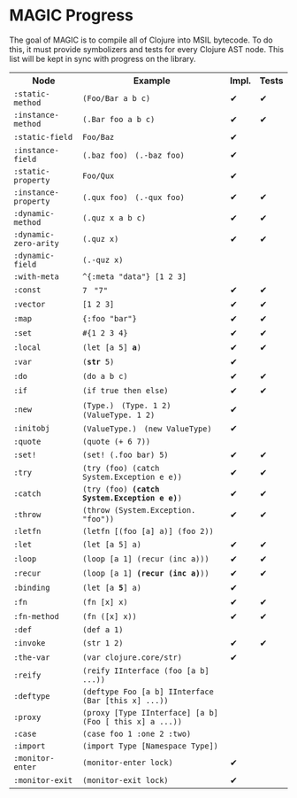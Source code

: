 MAGIC Progress
==============

The goal of MAGIC is to compile all of Clojure into MSIL bytecode. To do this, it must provide symbolizers and tests for every Clojure AST node. This list will be kept in sync with progress on the library.

<table>
<tr><th>Node</th><th>Example</th><th>Impl.</th><th>Tests</th></tr>
<tr>
  <td><code>:static-method</code></td>
  <td><code>(Foo/Bar a b c)</code></td>
  <td> ✔ </td>
  <td> ✔ </td>
</tr>
<tr>
  <td><code>:instance-method</code></td>
  <td><code>(.Bar foo a b c)</code></td>
  <td> ✔ </td>
  <td> ✔ </td>
</tr>
<tr>
  <td><code>:static-field</code></td>
  <td><code>Foo/Baz</code></td>
  <td> ✔ </td>
  <td>   </td>
</tr>
<tr>
  <td><code>:instance-field</code></td>
  <td><code>(.baz foo)</code> &nbsp;
      <code>(.-baz foo)</code>
  </td>
  <td> ✔ </td>
  <td>   </td>
</tr>
<tr>
  <td><code>:static-property</code></td>
  <td><code>Foo/Qux</code></td>
  <td> ✔ </td>
  <td>   </td>
</tr>
<tr>
  <td><code>:instance-property</code></td>
  <td><code>(.qux foo)</code> &nbsp;
      <code>(.-qux foo)</code>
  </td>
  <td> ✔ </td>
  <td> ✔ </td>
</tr>
<tr>
  <td><code>:dynamic-method</code></td>
  <td><code>(.quz x a b c)</code>
  </td>
  <td> ✔ </td>
  <td> ✔ </td>
</tr>
<tr>
  <td><code>:dynamic-zero-arity</code></td>
  <td><code>(.quz x)</code>
  </td>
  <td> ✔ </td>
  <td> ✔ </td>
</tr>
<tr>
  <td><code>:dynamic-field</code></td>
  <td><code>(.-quz x)</code>
  </td>
  <td>   </td>
  <td>   </td>
</tr>
<tr>
  <td><code>:with-meta</code></td>
  <td><code>^{:meta "data"} [1 2 3]</code></td>
  <td>   </td>
  <td>   </td>
</tr>
<tr>
  <td><code>:const</code></td>
  <td><code>7</code> &nbsp;
      <code>"7"</code>
  </td>
  <td> ✔ </td>
  <td> ✔ </td>
</tr>
<tr>
  <td><code>:vector</code></td>
  <td><code>[1 2 3]</code></td>
  <td> ✔ </td>
  <td> ✔ </td>
</tr>
<tr>
  <td><code>:map</code></td>
  <td><code>{:foo "bar"}</code></td>
  <td> ✔ </td>
  <td> ✔ </td>
</tr>
<tr>
  <td><code>:set</code></td>
  <td><code>#{1 2 3 4}</code></td>
  <td> ✔ </td>
  <td> ✔ </td>
</tr>
<tr>
  <td><code>:local</code></td>
  <td><code>(let [a 5] <strong>a</strong>)</code></td>
  <td> ✔ </td>
  <td> ✔ </td>
</tr>
<tr>
  <td><code>:var</code></td>
  <td><code>(<strong>str</strong> 5)</code></td>
  <td> ✔ </td>
  <td>   </td>
</tr>
<tr>
  <td><code>:do</code></td>
  <td><code>(do a b c)</code></td>
  <td> ✔ </td>
  <td> ✔ </td>
</tr>
<tr>
  <td><code>:if</code></td>
  <td><code>(if true then else)</code></td>
  <td> ✔ </td>
  <td> ✔ </td>
</tr>
<tr>
  <td><code>:new</code></td>
  <td><code>(Type.)</code> &nbsp;
      <code>(Type. 1 2)</code> &nbsp;
      <code>(ValueType. 1 2)</code>
  </td>
  <td> ✔ </td>
  <td>   </td>
</tr>
<tr>
  <td><code>:initobj</code></td>
  <td><code>(ValueType.)</code> &nbsp;
      <code>(new ValueType)</code>
  </td>
  <td> ✔ </td>
  <td>   </td>
</tr>
<tr>
  <td><code>:quote</code></td>
  <td><code>(quote (+ 6 7))</code></td>
  <td>   </td>
  <td>   </td>
</tr>
<tr>
  <td><code>:set!</code></td>
  <td><code>(set! (.foo bar) 5)</code></td>
  <td> ✔ </td>
  <td> ✔ </td>
</tr>
<tr>
  <td><code>:try</code></td>
  <td><code>(try (foo) (catch System.Exception e e))</code></td>
  <td> ✔ </td>
  <td> ✔ </td>
</tr>
<tr>
  <td><code>:catch</code></td>
  <td><code>(try (foo) <strong>(catch System.Exception e e)</strong>)</code></td>
  <td> ✔ </td>
  <td> ✔ </td>
</tr>
<tr>
  <td><code>:throw</code></td>
  <td><code>(throw (System.Exception. "foo"))</code></td>
  <td> ✔ </td>
  <td> ✔ </td>
</tr>
<tr>
  <td><code>:letfn</code></td>
  <td><code>(letfn [(foo [a] a)] (foo 2))</code></td>
  <td>   </td>
  <td>   </td>
</tr>
<tr>
  <td><code>:let</code></td>
  <td><code>(let [a 5] a)</code></td>
  <td> ✔ </td>
  <td> ✔ </td>
</tr>
<tr>
  <td><code>:loop</code></td>
  <td><code>(loop [a 1] (recur (inc a)))</code></td>
  <td> ✔ </td>
  <td> ✔ </td>
</tr>
<tr>
  <td><code>:recur</code></td>
  <td><code>(loop [a 1] <strong>(recur (inc a)</strong>))</code></td>
  <td> ✔ </td>
  <td> ✔ </td>
</tr>
<tr>
  <td><code>:binding</code></td>
  <td><code>(let [a <strong>5</strong>] a)</code></td>
  <td> ✔ </td>
  <td>   </td>
</tr>
<tr>
  <td><code>:fn</code></td>
  <td><code>(fn [x] x)</code></td>
  <td> ✔ </td>
  <td> ✔ </td>
</tr>
<tr>
  <td><code>:fn-method</code></td>
  <td><code>(fn ([x] x))</code></td>
  <td> ✔ </td>
  <td> ✔ </td>
</tr>
<tr>
  <td><code>:def</code></td>
  <td><code>(def a 1)</code></td>
  <td>   </td>
  <td>   </td>
</tr>
<tr>
  <td><code>:invoke</code></td>
  <td><code>(str 1 2)</code></td>
  <td> ✔ </td>
  <td> ✔ </td>
</tr>
<tr>
  <td><code>:the-var</code></td>
  <td><code>(var clojure.core/str)</code></td>
  <td> ✔ </td>
  <td>   </td>
</tr>
<tr>
  <td><code>:reify</code></td>
  <td><code>(reify IInterface (foo [a b] ...)) </code></td>
  <td>   </td>
  <td>   </td>
</tr>
<tr>
  <td><code>:deftype</code></td>
  <td><code>(deftype Foo [a b] IInterface (Bar [this x] ...))</code></td>
  <td>   </td>
  <td>   </td>
</tr>
<tr>
  <td><code>:proxy</code></td>
  <td><code>(proxy [Type IInterface] [a b] (Foo [ this x] a ...))</code></td>
  <td>   </td>
  <td>   </td>
</tr>
<tr>
  <td><code>:case</code></td>
  <td><code>(case foo 1 :one 2 :two)</code></td>
  <td>   </td>
  <td>   </td>
</tr>
<tr>
  <td><code>:import</code></td>
  <td><code>(import Type [Namespace Type])</code></td>
  <td>   </td>
  <td>   </td>
</tr>
<tr>
  <td><code>:monitor-enter</code></td>
  <td><code>(monitor-enter lock)</code></td>
  <td> ✔ </td>
  <td>   </td>
</tr>
<tr>
  <td><code>:monitor-exit</code></td>
  <td><code>(monitor-exit lock)</code></td>
  <td> ✔ </td>
  <td>   </td>
</tr>
</table>

